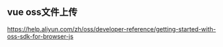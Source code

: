 ## vue oss文件上传

https://help.aliyun.com/zh/oss/developer-reference/getting-started-with-oss-sdk-for-browser-js